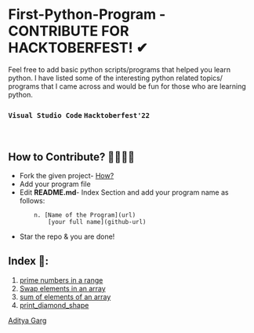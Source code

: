# First-Python-Program - CONTRIBUTE FOR HACKTOBERFEST! ✔


Feel free to add basic python scripts/programs that helped you learn python. I have listed some of the interesting python related topics/ programs that I came across and would be fun for those who are learning python.
### `Visual Studio Code` `Hacktoberfest'22`
<br>

## How to Contribute? 👩‍💻👨‍💻
- Fork the given project- [How?](https://docs.github.com/en/pull-requests/collaborating-with-pull-requests/proposing-changes-to-your-work-with-pull-requests/creating-a-pull-request-from-a-fork) 
- Add your program file
- Edit **README.md**- Index Section and add your program name as follows:
  ```
      n. [Name of the Program](url)
          [your full name](github-url)
  ```
- Star the repo & you are done!

## Index 📑:
1. [prime numbers in a range](https://github.com/AG-444/Beginners-Python-Projects_AP/blob/main/prime_numbers_in_input_range.py)
2. [Swap elements in an array](https://github.com/AG-444/Beginners-Python-Projects_AP/blob/main/swap_elements_in_array.py)
3. [sum of elements of an array](https://github.com/AG-444/Beginners-Python-Projects_AP/blob/main/sum_of_elements_of_an_array.py)
4. [print_diamond_shape](https://github.com/AG-444/Beginners-Python-Projects_AP/blob/main/diamond_symbol.py)
  
[Aditya Garg](https://github.com/AG-444)
